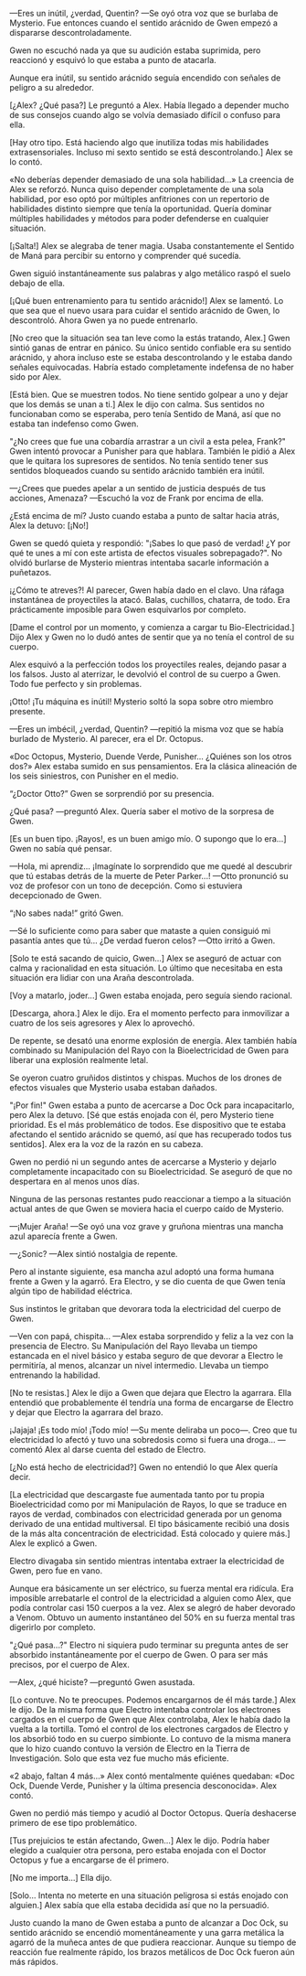 
—Eres un inútil, ¿verdad, Quentin? —Se oyó otra voz que se burlaba de Mysterio. Fue entonces cuando el sentido arácnido de Gwen empezó a dispararse descontroladamente.

Gwen no escuchó nada ya que su audición estaba suprimida, pero reaccionó y esquivó lo que estaba a punto de atacarla.

Aunque era inútil, su sentido arácnido seguía encendido con señales de peligro a su alrededor.

[¿Alex? ¿Qué pasa?] Le preguntó a Alex. Había llegado a depender mucho de sus consejos cuando algo se volvía demasiado difícil o confuso para ella. 

[Hay otro tipo. Está haciendo algo que inutiliza todas mis habilidades extrasensoriales. Incluso mi sexto sentido se está descontrolando.] Alex se lo contó.

«No deberías depender demasiado de una sola habilidad…» La creencia de Alex se reforzó. Nunca quiso depender completamente de una sola habilidad, por eso optó por múltiples anfitriones con un repertorio de habilidades distinto siempre que tenía la oportunidad. Quería dominar múltiples habilidades y métodos para poder defenderse en cualquier situación.

[¡Salta!] Alex se alegraba de tener magia. Usaba constantemente el Sentido de Maná para percibir su entorno y comprender qué sucedía.

Gwen siguió instantáneamente sus palabras y algo metálico raspó el suelo debajo de ella.

[¡Qué buen entrenamiento para tu sentido arácnido!] Alex se lamentó. Lo que sea que el nuevo usara para cuidar el sentido arácnido de Gwen, lo descontroló. Ahora Gwen ya no puede entrenarlo.

[No creo que la situación sea tan leve como la estás tratando, Alex.] Gwen sintió ganas de entrar en pánico. Su único sentido confiable era su sentido arácnido, y ahora incluso este se estaba descontrolando y le estaba dando señales equivocadas. Habría estado completamente indefensa de no haber sido por Alex.

[Está bien. Que se muestren todos. No tiene sentido golpear a uno y dejar que los demás se unan a ti.] Alex le dijo con calma. Sus sentidos no funcionaban como se esperaba, pero tenía Sentido de Maná, así que no estaba tan indefenso como Gwen.

"¿No crees que fue una cobardía arrastrar a un civil a esta pelea, Frank?" Gwen intentó provocar a Punisher para que hablara. También le pidió a Alex que le quitara los supresores de sentidos. No tenía sentido tener sus sentidos bloqueados cuando su sentido arácnido también era inútil.

—¿Crees que puedes apelar a un sentido de justicia después de tus acciones, Amenaza? —Escuchó la voz de Frank por encima de ella.

¿Está encima de mí? Justo cuando estaba a punto de saltar hacia atrás, Alex la detuvo: [¡No!]

Gwen se quedó quieta y respondió: "¡Sabes lo que pasó de verdad! ¿Y por qué te unes a mí con este artista de efectos visuales sobrepagado?". No olvidó burlarse de Mysterio mientras intentaba sacarle información a puñetazos.

¡¿Cómo te atreves?! Al parecer, Gwen había dado en el clavo. Una ráfaga instantánea de proyectiles la atacó. Balas, cuchillos, chatarra, de todo. Era prácticamente imposible para Gwen esquivarlos por completo.

[Dame el control por un momento, y comienza a cargar tu Bio-Electricidad.] Dijo Alex y Gwen no lo dudó antes de sentir que ya no tenía el control de su cuerpo.

Alex esquivó a la perfección todos los proyectiles reales, dejando pasar a los falsos. Justo al aterrizar, le devolvió el control de su cuerpo a Gwen. Todo fue perfecto y sin problemas.

¡Otto! ¡Tu máquina es inútil! Mysterio soltó la sopa sobre otro miembro presente.

—Eres un imbécil, ¿verdad, Quentin? —repitió la misma voz que se había burlado de Mysterio. Al parecer, era el Dr. Octopus.

«Doc Octopus, Mysterio, Duende Verde, Punisher… ¿Quiénes son los otros dos?» Alex estaba sumido en sus pensamientos. Era la clásica alineación de los seis siniestros, con Punisher en el medio.

“¿Doctor Otto?” Gwen se sorprendió por su presencia.

¿Qué pasa? —preguntó Alex. Quería saber el motivo de la sorpresa de Gwen.

[Es un buen tipo. ¡Rayos!, es un buen amigo mío. O supongo que lo era...] Gwen no sabía qué pensar.

—Hola, mi aprendiz... ¡Imagínate lo sorprendido que me quedé al descubrir que tú estabas detrás de la muerte de Peter Parker...! —Otto pronunció su voz de profesor con un tono de decepción. Como si estuviera decepcionado de Gwen.

“¡No sabes nada!” gritó Gwen.

—Sé lo suficiente como para saber que mataste a quien consiguió mi pasantía antes que tú... ¿De verdad fueron celos? —Otto irritó a Gwen.

[Solo te está sacando de quicio, Gwen...] Alex se aseguró de actuar con calma y racionalidad en esta situación. Lo último que necesitaba en esta situación era lidiar con una Araña descontrolada.

[Voy a matarlo, joder...] Gwen estaba enojada, pero seguía siendo racional.

[Descarga, ahora.] Alex le dijo. Era el momento perfecto para inmovilizar a cuatro de los seis agresores y Alex lo aprovechó.

De repente, se desató una enorme explosión de energía. Alex también había combinado su Manipulación del Rayo con la Bioelectricidad de Gwen para liberar una explosión realmente letal.

Se oyeron cuatro gruñidos distintos y chispas. Muchos de los drones de efectos visuales que Mysterio usaba estaban dañados.

"¡Por fin!" Gwen estaba a punto de acercarse a Doc Ock para incapacitarlo, pero Alex la detuvo. [Sé que estás enojada con él, pero Mysterio tiene prioridad. Es el más problemático de todos. Ese dispositivo que te estaba afectando el sentido arácnido se quemó, así que has recuperado todos tus sentidos]. Alex era la voz de la razón en su cabeza.

Gwen no perdió ni un segundo antes de acercarse a Mysterio y dejarlo completamente incapacitado con su Bioelectricidad. Se aseguró de que no despertara en al menos unos días.

Ninguna de las personas restantes pudo reaccionar a tiempo a la situación actual antes de que Gwen se moviera hacia el cuerpo caído de Mysterio.

—¡Mujer Araña! —Se oyó una voz grave y gruñona mientras una mancha azul aparecía frente a Gwen.

—¿Sonic? —Alex sintió nostalgia de repente.

Pero al instante siguiente, esa mancha azul adoptó una forma humana frente a Gwen y la agarró. Era Electro, y se dio cuenta de que Gwen tenía algún tipo de habilidad eléctrica.

Sus instintos le gritaban que devorara toda la electricidad del cuerpo de Gwen.

—Ven con papá, chispita... —Alex estaba sorprendido y feliz a la vez con la presencia de Electro. Su Manipulación del Rayo llevaba un tiempo estancada en el nivel básico y estaba seguro de que devorar a Electro le permitiría, al menos, alcanzar un nivel intermedio. Llevaba un tiempo entrenando la habilidad.

[No te resistas.] Alex le dijo a Gwen que dejara que Electro la agarrara. Ella entendió que probablemente él tendría una forma de encargarse de Electro y dejar que Electro la agarrara del brazo.

¡Jajaja! ¡Es todo mío! ¡Todo mío! —Su mente deliraba un poco—. Creo que tu electricidad lo afectó y tuvo una sobredosis como si fuera una droga… —comentó Alex al darse cuenta del estado de Electro.

[¿No está hecho de electricidad?] Gwen no entendió lo que Alex quería decir.

[La electricidad que descargaste fue aumentada tanto por tu propia Bioelectricidad como por mi Manipulación de Rayos, lo que se traduce en rayos de verdad, combinados con electricidad generada por un genoma derivado de una entidad multiversal. El tipo básicamente recibió una dosis de la más alta concentración de electricidad. Está colocado y quiere más.] Alex le explicó a Gwen.

Electro divagaba sin sentido mientras intentaba extraer la electricidad de Gwen, pero fue en vano.

Aunque era básicamente un ser eléctrico, su fuerza mental era ridícula. Era imposible arrebatarle el control de la electricidad a alguien como Alex, que podía controlar casi 150 cuerpos a la vez. Alex se alegró de haber devorado a Venom. Obtuvo un aumento instantáneo del 50% en su fuerza mental tras digerirlo por completo.

"¿Qué pasa...?" Electro ni siquiera pudo terminar su pregunta antes de ser absorbido instantáneamente por el cuerpo de Gwen. O para ser más precisos, por el cuerpo de Alex.

—Alex, ¿qué hiciste? —preguntó Gwen asustada.

[Lo contuve. No te preocupes. Podemos encargarnos de él más tarde.] Alex le dijo. De la misma forma que Electro intentaba controlar los electrones cargados en el cuerpo de Gwen que Alex controlaba, Alex le había dado la vuelta a la tortilla. Tomó el control de los electrones cargados de Electro y los absorbió todo en su cuerpo simbionte. Lo contuvo de la misma manera que lo hizo cuando contuvo la versión de Electro en la Tierra de Investigación. Solo que esta vez fue mucho más eficiente.

«2 abajo, faltan 4 más…» Alex contó mentalmente quiénes quedaban: «Doc Ock, Duende Verde, Punisher y la última presencia desconocida». Alex contó.

Gwen no perdió más tiempo y acudió al Doctor Octopus. Quería deshacerse primero de ese tipo problemático.

[Tus prejuicios te están afectando, Gwen…] Alex le dijo. Podría haber elegido a cualquier otra persona, pero estaba enojada con el Doctor Octopus y fue a encargarse de él primero.

[No me importa…] Ella dijo.

[Solo… Intenta no meterte en una situación peligrosa si estás enojado con alguien.] Alex sabía que ella estaba decidida así que no la persuadió.

Justo cuando la mano de Gwen estaba a punto de alcanzar a Doc Ock, su sentido arácnido se encendió momentáneamente y una garra metálica la agarró de la muñeca antes de que pudiera reaccionar. Aunque su tiempo de reacción fue realmente rápido, los brazos metálicos de Doc Ock fueron aún más rápidos.

